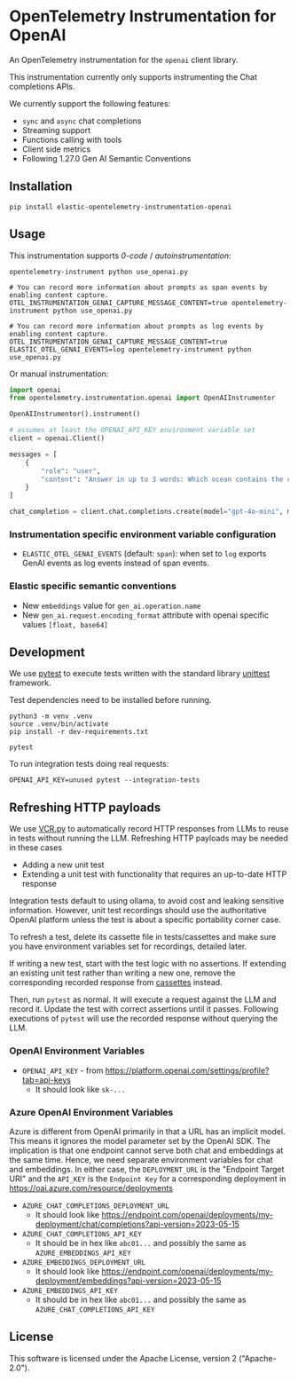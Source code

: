# OpenTelemetry Instrumentation for OpenAI

An OpenTelemetry instrumentation for the `openai` client library.

This instrumentation currently only supports instrumenting the Chat completions APIs.

We currently support the following features:
- `sync` and `async` chat completions
- Streaming support
- Functions calling with tools
- Client side metrics
- Following 1.27.0 Gen AI Semantic Conventions

## Installation

```
pip install elastic-opentelemetry-instrumentation-openai
```

## Usage

This instrumentation supports *0-code* / *autoinstrumentation*:

```
opentelemetry-instrument python use_openai.py

# You can record more information about prompts as span events by enabling content capture.
OTEL_INSTRUMENTATION_GENAI_CAPTURE_MESSAGE_CONTENT=true opentelemetry-instrument python use_openai.py

# You can record more information about prompts as log events by enabling content capture.
OTEL_INSTRUMENTATION_GENAI_CAPTURE_MESSAGE_CONTENT=true ELASTIC_OTEL_GENAI_EVENTS=log opentelemetry-instrument python use_openai.py
```

Or manual instrumentation:

```python
import openai
from opentelemetry.instrumentation.openai import OpenAIInstrumentor

OpenAIInstrumentor().instrument()

# assumes at least the OPENAI_API_KEY environment variable set
client = openai.Client()

messages = [
    {
        "role": "user",
        "content": "Answer in up to 3 words: Which ocean contains the canarian islands?",
    }
]

chat_completion = client.chat.completions.create(model="gpt-4o-mini", messages=messages)
```

### Instrumentation specific environment variable configuration

- `ELASTIC_OTEL_GENAI_EVENTS` (default: `span`): when set to `log` exports GenAI events as
log events instead of span events.

### Elastic specific semantic conventions

- New `embeddings` value for `gen_ai.operation.name`
- New `gen_ai.request.encoding_format` attribute with openai specific values `[float, base64]`

## Development

We use [pytest](https://docs.pytest.org/en/stable/) to execute tests written with the standard
library [unittest](https://docs.python.org/3/library/unittest.html) framework.

Test dependencies need to be installed before running.

```
python3 -m venv .venv
source .venv/bin/activate
pip install -r dev-requirements.txt

pytest
```

To run integration tests doing real requests:

```
OPENAI_API_KEY=unused pytest --integration-tests
```

## Refreshing HTTP payloads

We use [VCR.py](https://vcrpy.readthedocs.io/en/latest/) to automatically record HTTP responses from
LLMs to reuse in tests without running the LLM. Refreshing HTTP payloads may be needed in these
cases

- Adding a new unit test
- Extending a unit test with functionality that requires an up-to-date HTTP response

Integration tests default to using ollama, to avoid cost and leaking sensitive information.
However, unit test recordings should use the authoritative OpenAI platform unless the test is
about a specific portability corner case.

To refresh a test, delete its cassette file in tests/cassettes and make sure you have environment
variables set for recordings, detailed later.

If writing a new test, start with the test logic with no assertions. If extending an existing unit test
rather than writing a new one, remove the corresponding recorded response from [cassettes](./tests/cassettes/)
instead.

Then, run `pytest` as normal. It will execute a request against the LLM and record it. Update the
test with correct assertions until it passes. Following executions of `pytest` will use the recorded
response without querying the LLM.

### OpenAI Environment Variables

* `OPENAI_API_KEY` - from https://platform.openai.com/settings/profile?tab=api-keys
  * It should look like `sk-...` 

### Azure OpenAI Environment Variables

Azure is different from OpenAI primarily in that a URL has an implicit model. This means it ignores
the model parameter set by the OpenAI SDK. The implication is that one endpoint cannot serve both
chat and embeddings at the same time. Hence, we need separate environment variables for chat and
embeddings. In either case, the `DEPLOYMENT_URL` is the "Endpoint Target URI" and the `API_KEY` is
the `Endpoint Key` for a corresponding deployment in https://oai.azure.com/resource/deployments

* `AZURE_CHAT_COMPLETIONS_DEPLOYMENT_URL`
  * It should look like https://endpoint.com/openai/deployments/my-deployment/chat/completions?api-version=2023-05-15
* `AZURE_CHAT_COMPLETIONS_API_KEY`
  * It should be in hex like `abc01...` and possibly the same as `AZURE_EMBEDDINGS_API_KEY`
* `AZURE_EMBEDDINGS_DEPLOYMENT_URL`
  * It should look like https://endpoint.com/openai/deployments/my-deployment/embeddings?api-version=2023-05-15
* `AZURE_EMBEDDINGS_API_KEY`
  * It should be in hex like `abc01...` and possibly the same as `AZURE_CHAT_COMPLETIONS_API_KEY`

## License

This software is licensed under the Apache License, version 2 ("Apache-2.0").
